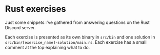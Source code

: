 # Rust exercises

Just some snippets I've gathered from answering questions on the Rust Discord server.

Each exercise is presented as its own binary in `src/bin` and one solution
in `src/bin/[exercise_name]-solution/main.rs`.
Each exercise has a small comment at the top explaining what to do.
